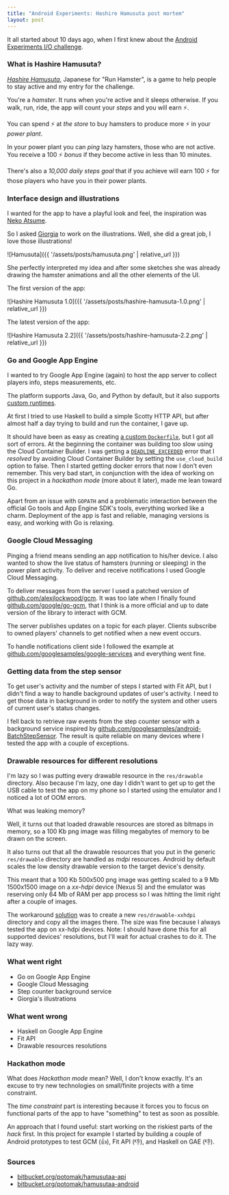 ```yaml
---
title: "Android Experiments: Hashire Hamusuta post mortem"
layout: post
---
```


It all started about 10 days ago, when I first knew about the [Android
Experiments I/O challenge](https://www.androidexperiments.com/challenge).

### What is Hashire Hamusuta?

[*Hashire
Hamusuta*](https://play.google.com/store/apps/details?id=com.yeahright.hashirehamusutaa),
Japanese for "Run Hamster", is a game to help people to stay active and my
entry for the challenge.

You're a *hamster*. It runs when you're active and it sleeps otherwise. If you
walk, run, ride, the app will count your *steps* and you will earn ⚡.

You can spend ⚡ at *the store* to buy hamsters to produce more ⚡ in your *power
plant*.

In your power plant you can *ping* lazy hamsters, those who are not active. You
receive a 100 ⚡ *bonus* if they become active in less than 10 minutes.

There's also a *10,000 daily steps goal* that if you achieve will earn 100 ⚡ for
those players who have you in their power plants.

### Interface design and illustrations

I wanted for the app to have a playful look and feel, the inspiration was [Neko
Atsume](https://play.google.com/store/apps/details?id=jp.co.hit_point.nekoatsume).

So I asked [Giorgia](http://twitter.com/sono_la_gii) to work on the
illustrations. Well, she did a great job, I love those illustrations!

![Hamusuta]({{ '/assets/posts/hamusuta.png' | relative_url }})

She perfectly interpreted my idea and after some sketches she was already
drawing the hamster animations and all the other elements of the UI.

The first version of the app:

![Hashire Hamusuta 1.0]({{ '/assets/posts/hashire-hamusuta-1.0.png' | relative_url }})

The latest version of the app:

![Hashire Hamusuta 2.2]({{ '/assets/posts/hashire-hamusuta-2.2.png' | relative_url }})

### Go and Google App Engine

I wanted to try Google App Engine (again) to host the app server to collect
players info, steps measurements, etc.

The platform supports Java, Go, and Python by default, but it also supports
[custom
runtimes](https://cloud.google.com/appengine/docs/flexible/custom-runtimes/build).

At first I tried to use Haskell to build a simple Scotty HTTP API, but after
almost half a day trying to build and run the container, I gave up.

It should have been as easy as creating [a custom
`Dockerfile`](http://andywhardy.blogspot.com/2016/01/haskell-rest-api-on-google-app-engine.html),
but I got all sort of errors. At the beginning the container was building too
slow using the Cloud Container Builder. I was getting a
[`DEADLINE_EXCEEDED`](https://groups.google.com/d/msg/google-cloud-sdk/DuOdQPy9PoQ/Y9PfXSiXKQAJ)
error that I *resolved* by avoiding Cloud Container Builder by setting the
`use_cloud_build` option to false. Then I started getting docker errors that now
I don't even remember. This very bad start, in conjunction with the idea of
working on this project in a *hackathon mode* (more about it later), made me
lean toward Go.

Apart from an issue with `GOPATH` and a problematic interaction between the
official Go tools and App Engine SDK's tools, everything worked like a charm.
Deployment of the app is fast and reliable, managing versions is easy, and
working with Go is relaxing.

### Google Cloud Messaging

Pinging a friend means sending an app notification to his/her device. I also
wanted to show the live status of hamsters (running or sleeping) in the power
plant activity. To deliver and receive notifications I used Google Cloud
Messaging.

To deliver messages from the server I used a patched version of
[github.com/alexjlockwood/gcm](https://github.com/alexjlockwood/gcm). It was too
late when I finally found
[github.com/google/go-gcm](https://github.com/google/go-gcm), that I think is a
more official and up to date version of the library to interact with GCM.

The server publishes updates on a topic for each player. Clients subscribe to
owned players' channels to get notified when a new event occurs.

To handle notifications client side I followed the example at
[github.com/googlesamples/google-services](https://github.com/googlesamples/google-services/tree/master/android/gcm)
and everything went fine.

### Getting data from the step sensor

To get user's activity and the number of steps I started with Fit API, but I
didn't find a way to handle background updates of user's activity. I need to get
those data in background in order to notify the system and other users of
current user's status changes.

I fell back to retrieve raw events from the step counter sensor with a
background service inspired by
[github.com/googlesamples/android-BatchStepSensor](https://github.com/googlesamples/android-BatchStepSensor).
The result is quite reliable on many devices where I tested the app with a
couple of exceptions.

### Drawable resources for different resolutions

I'm lazy so I was putting every drawable resource in the `res/drawable`
directory. Also because I'm lazy, one day I didn't want to get up to get the USB
cable to test the app on my phone so I started using the emulator and I noticed
a lot of OOM errors.

What was leaking memory?

Well, it turns out that loaded drawable resources are stored as bitmaps in
memory, so a 100 Kb png image was filling megabytes of memory to be drawn on the
screen.

It also turns out that all the drawable resources that you put in the generic
`res/drawable` directory are handled as *mdpi* resources. Android by default
scales the low density drawable version to the target device's density.

This meant that a 100 Kb 500x500 png image was getting scaled to a 9 Mb
1500x1500 image on a *xx-hdpi* device (Nexus 5) and the emulator was reserving
only 64 Mb of RAM per app process so I was hitting the limit right after a
couple of images.

The workaround
[solution](https://bitbucket.org/potomak/hamusutaa-android/commits/1cd928761e17e330e052dea1d70b11ada8fb82db)
was to create a new `res/drawable-xxhdpi` directory and copy all the images
there. The size was fine because I always tested the app on xx-hdpi devices.
Note: I should have done this for all supported devices' resolutions, but I'll
wait for actual crashes to do it. The lazy way.

### What went right

* Go on Google App Engine
* Google Cloud Messaging
* Step counter background service
* Giorgia's illustrations

### What went wrong

* Haskell on Google App Engine
* Fit API
* Drawable resources resolutions

### Hackathon mode

What does *Hackathon mode* mean? Well, I don't know exactly. It's an excuse to
try new technologies on small/finite projects with a time constraint.

The *time constraint* part is interesting because it forces you to focus on
functional parts of the app to have "something" to test as soon as possible.

An approach that I found useful: start working on the riskiest parts of the
*hack* first. In this project for example I started by building a couple of
Android prototypes to test GCM (👍), Fit API (👎), and Haskell on GAE (👎).

### Sources

* [bitbucket.org/potomak/hamusutaa-api](https://bitbucket.org/potomak/hamusutaa-api)
* [bitbucket.org/potomak/hamusutaa-android](https://bitbucket.org/potomak/hamusutaa-android)
